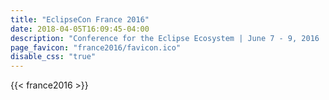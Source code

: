 ```yaml
---
title: "EclipseCon France 2016"
date: 2018-04-05T16:09:45-04:00
description: "Conference for the Eclipse Ecosystem | June 7 - 9, 2016 | Toulouse, France"
page_favicon: "france2016/favicon.ico"
disable_css: "true"
---
```


{{< france2016 >}}